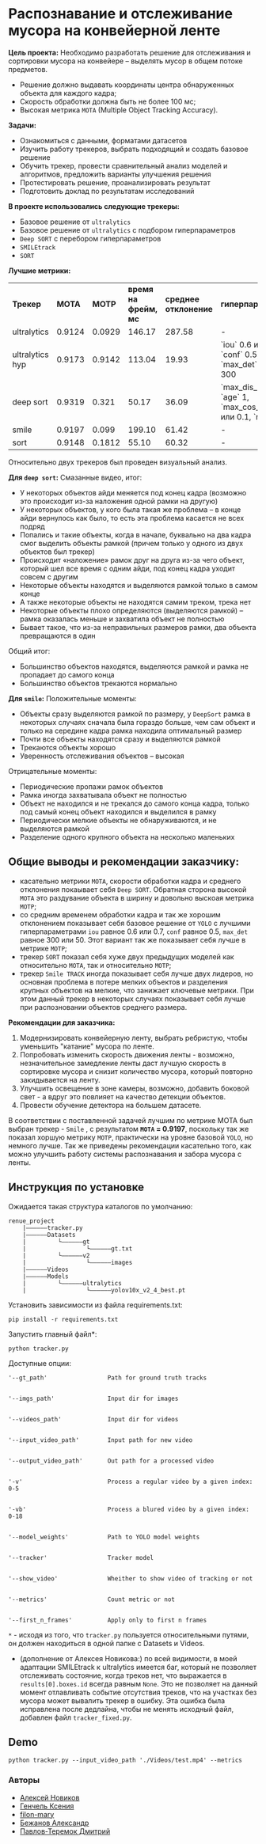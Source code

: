 # Распознавание и отслеживание мусора на конвейерной ленте

**Цель проекта:** Необходимо разработать решение для отслеживания и сортировки мусора на конвейере – выделять мусор в общем потоке предметов.
* Решение должно выдавать координаты центра обнаруженных объекта для каждого кадра;
* Скорость обработки должна быть не более 100 мс;
* Высокая метрика `MOTA` (Multiple Object Tracking Accuracy).

**Задачи:** 
* Ознакомиться с данными, форматами датасетов
* Изучить работу  трекеров, выбрать подходящий и создать базовое решение
* Обучить трекер, провести сравнительный анализ моделей и алгоритмов, предложить варианты улучшения решения
* Протестировать решение, проанализировать результат
* Подготовить доклад по результатам исследований

**В проекте использовались следующие трекеры:**
* Базовое решение от `ultralytics`
* Базовое решение от `ultralytics` с подбором гиперпараметров
* `Deep SORT` с перебором гиперпараметров
* `SMILEtrack`
* `SORT`

**Лучшие метрики:**
<table>
    <tr>
        <td><b>Трекер</b></td>
        <td><b>MOTA</b></td>
        <td><b>MOTP</b></td>
        <td><b>время на фрейм, мс</b></td>
        <td><b>среднее отклонение</b></td>
        <td><b>гиперпараметры</b></td>
    </tr>
    <tr>
        <td>ultralytics</td>
        <td>0.9124</td>
        <td>0.0929</td>
        <td>146.17</td>
        <td>287.58</td>
        <td>-</td>
    </tr>
    <tr>
        <td>ultralytics hyp</td>
        <td>0.9173</td>
        <td>0.9142</td>
        <td>113.04</td>
        <td>19.93</td>
        <td>`iou` 0.6 или 0.7, `conf` 0.5, `max_det` 50 или 300</td>
    </tr>
    <tr>
        <td>deep sort</td>
        <td>0.9319</td>
        <td>0.321</td>
        <td>50.17</td>
        <td>36.09</td>
        <td>`max_dis_iou` 0.8, `age` 1, `max_cos_dis` 0.3 или 0.1, `n_init` 6</td>
    </tr>
    <tr>
        <td>smile</td>
        <td>0.9197</td>
        <td>0.099</td>
        <td>199.10</td>
        <td>61.42</td>
        <td>-</td>
    </tr>
    <tr>
        <td>sort</td>
        <td>0.9148</td>
        <td>0.1812</td>
        <td>55.10</td>
        <td>60.32</td>
        <td>-</td>
    </tr>
</table>

Относительно двух трекеров был проведен визуальный анализ.    

**Для `deep sort`:**
Смазанные видео, итог:
* У некоторых объектов айди меняется под конец кадра (возможно это происходит из-за наложения одной рамки на другую)
* У некоторых объектов, у кого была такая же проблема – в конце айди вернулось как было, то есть эта проблема касается не всех подряд
* Попались и такие объекты, когда в начале, буквально на два кадра смог выделить объекты рамкой (причем только у одного из двух объектов был трекер)
* Происходит «наложение» рамок друг на друга из-за чего объект, который шел все время с одним айди, под конец кадра уходит совсем с другим
* Некоторые объекты находятся и выделяются рамкой только в самом конце
* А также некоторые объекты не находятся самим треком, трека нет
* Некоторые объекты плохо определяются (выделяются рамкой) – рамка оказалась меньше и захватила объект не полностью
* Бывает такое, что из-за неправильных размеров рамки, два объекта превращаются в один

Общий итог:
* Большинство объектов находятся, выделяются рамкой и рамка не пропадает до самого конца
* Большинство объектов трекаются нормально 

**Для `smile`:**
Положительные моменты:
* Объекты сразу выделяются рамкой по размеру, у `DeepSort` рамка в некоторых случаях сначала была гораздо больше, чем сам объект и только на середине кадра рамка находила оптимальный размер
* Почти все объекты находятся сразу и выделяются рамкой
* Трекаются объекты хорошо
* Уверенность отслеживания объектов – высокая
      
Отрицательные моменты:
* Периодические пропажи рамок объектов
* Рамка иногда захватывала объект не полностью
* Объект не находился и не трекался до самого конца кадра, только под самый конец объект находился и выделился в рамку
* Периодически мелкие объекты не обнаруживаются, и не выделяются рамкой
* Разделение одного крупного объекта на несколько маленьких

## Общие выводы и рекомендации заказчику:
* касательно метрики `MOTA`, скорости обработки кадра и среднего отклонения покаывает себя `Deep SORT`. Обратная сторона высокой `MOTA` это раздувание объекта в ширину и довольно выскоая метрика `MOTP`;
* со средним временем обработки кадра и так же хорошим отклонением показывает себя базовое решение от `YOLO` с лучшими гиперпараметрами `iou` равное 0.6 или 0.7, `conf` равное 0.5, `max_det` равное 300 или 50. Этот вариант так же показывает себя лучше в метрике `MOTP`;
* трекер `SORT` показал себя хуже двух предыдущих моделей как относительно `MOTA`, так и относительно `MOTP`;
* трекер `Smile TRACK` иногда показывает себя лучше двух лидеров, но основная проблема в потере мелких объектов и разделения крупных объектов на мелкие, что занижает ключевые метрики. При этом данный трекер в некоторых случаях показывает себя лучше при распозновании объектов среднего размера. 

**Рекомендации для заказчика:**    
1. Модернизировать конвейерную ленту, выбрать ребристую, чтобы уменьшить "катание"  мусора по ленте.
2. Попробовать изменить скорость движения ленты - возможно, незначительное замедление ленты даст лучшую скорость в сортировке мусора и снизит количество мусора, который повторно закидывается на ленту.
3. Улучшить освещение в зоне камеры, возможно, добавить боковой свет - а вдруг это повлияет на качество детекции объектов.
4. Провести обучение детектора на большем датасете.

В соответствии с поставленной задачей лучшим по метрике MOTA был выбран трекер - `Smile` , с результатом **`MOTA` = 0.9197**, поскольку так же показал хоршую метрику `MOTP`, практически на уровне базовой `YOLO`, но немного лучше. Так же приведены рекомендации касательно того, как можно улучшить работу системы распознавания и забора мусора с ленты.

## Инструкция по установке
Ожидается такая структура каталогов по умолчанию:
```
renue_project
    |——————tracker.py
    |——————Datasets
    |         └——————gt
    |                 └——————gt.txt
    |         └——————v2
    |                 └——————images
    |——————Videos
    |——————Models
    |         └——————ultralytics
    |                 └——————yolov10x_v2_4_best.pt
```

Установить зависимости из файла requirements.txt:
```
pip install -r requirements.txt
```

Запустить главный файл*:
```
python tracker.py
```
Доступные опции:
```
'--gt_path'                 Path for ground truth tracks


'--imgs_path'               Input dir for images


'--videos_path'             Input dir for videos


'--input_video_path'        Input path for new video


'--output_video_path'       Out path for a processed video


'-v'                        Process a regular video by a given index: 0-5


'-vb'                       Process a blured video by a given index: 0-18


'--model_weights'           Path to YOLO model weights


'--tracker'                 Tracker model


'--show_video'              Wheither to show video of tracking or not


'--metrics'                 Count metric or not


'--first_n_frames'          Apply only to first n frames
```

`*` - исходя из того, что `tracker.py` пользуется относительными путями, он должен находиться в одной папке с Datasets и Videos.
* (дополнение от Алексея Новикова:) по всей видимости, в моей адаптации SMILEtrack к ultralytics имеется баг, который не позволяет отслеживать состояние, когда треков нет, что выражается в `results[0].boxes.id` всегда равным `None`. Это не позволяет на данный момент отлавливать событие отсутствия треков, что на участках без мусора может вывалить трекер в ошибку. Эта ошибка была исправлена после дедлайна, чтобы не менять исходный файл, добавлен файл `tracker_fixed.py`.

## Demo
```
python tracker.py --input_video_path './Videos/test.mp4' --metrics
```

### Авторы
- [Алексей Новиков](https://github.com/burooom)
- [Генчель Ксения](https://github.com/genchel)
- [filon-mary](https://github.com/filon-mary)
- [Бежанов Александр](https://github.com/bezhanovap)
- [Павлов-Теремок Дмитрий](https://github.com/DinoWithPython)
